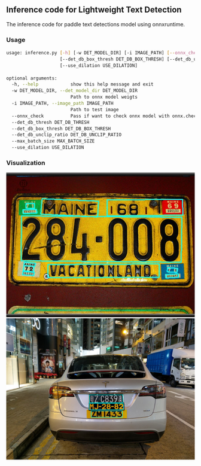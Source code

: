 ## Inference code for Lightweight Text Detection 

The inference code for paddle text detections model using onnxruntime.

### Usage

```bash
usage: inference.py [-h] [-w DET_MODEL_DIR] [-i IMAGE_PATH] [--onnx_check] [--det_db_thresh DET_DB_THRESH]
                    [--det_db_box_thresh DET_DB_BOX_THRESH] [--det_db_unclip_ratio DET_DB_UNCLIP_RATIO] [--max_batch_size MAX_BATCH_SIZE]
                    [--use_dilation USE_DILATION]

optional arguments:
  -h, --help            show this help message and exit
  -w DET_MODEL_DIR, --det_model_dir DET_MODEL_DIR
                        Path to onnx model weigts
  -i IMAGE_PATH, --image_path IMAGE_PATH
                        Path to test image
  --onnx_check          Pass if want to check onnx model with onnx.checker
  --det_db_thresh DET_DB_THRESH
  --det_db_box_thresh DET_DB_BOX_THRESH
  --det_db_unclip_ratio DET_DB_UNCLIP_RATIO
  --max_batch_size MAX_BATCH_SIZE
  --use_dilation USE_DILATION
```

### Visualization 

<div align="center">
    <img src="images/results/test1.jpg" width="800">
    <img src="images/results/test2.png" width="800">
</div>
